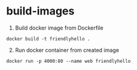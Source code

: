 # build-images

1. Build docker image from Dockerfile
```shell
docker build -t friendlyhello .
```
2. Run docker container from created image
```shell
docker run -p 4000:80 --name web friendlyhello
```